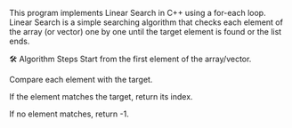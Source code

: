 This program implements Linear Search in C++ using a for-each loop. Linear Search is a simple searching algorithm that checks each element of the array (or vector) one by one until the target element is found or the list ends.

🛠 Algorithm Steps
Start from the first element of the array/vector.

Compare each element with the target.

If the element matches the target, return its index.

If no element matches, return -1.